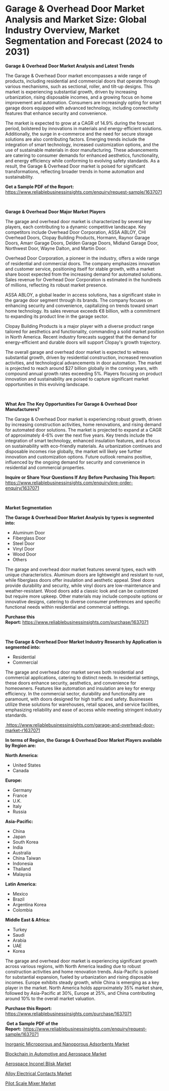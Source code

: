 <p><h1>Garage & Overhead Door Market Analysis and Market Size: Global Industry Overview, Market Segmentation and Forecast (2024 to 2031)</h1></p><p><strong>Garage & Overhead Door Market Analysis and Latest Trends</strong></p>
<p><p>The Garage & Overhead Door market encompasses a wide range of products, including residential and commercial doors that operate through various mechanisms, such as sectional, roller, and tilt-up designs. This market is experiencing substantial growth, driven by increasing urbanization, rising disposable incomes, and a growing focus on home improvement and automation. Consumers are increasingly opting for smart garage doors equipped with advanced technology, including connectivity features that enhance security and convenience.</p><p>The market is expected to grow at a CAGR of 14.9% during the forecast period, bolstered by innovations in materials and energy-efficient solutions. Additionally, the surge in e-commerce and the need for secure storage solutions are also contributing factors. Emerging trends include the integration of smart technology, increased customization options, and the use of sustainable materials in door manufacturing. These advancements are catering to consumer demands for enhanced aesthetics, functionality, and energy efficiency while conforming to evolving safety standards. As a result, the Garage & Overhead Door market is poised for significant transformations, reflecting broader trends in home automation and sustainability.</p></p>
<p><strong>Get a Sample PDF of the Report:&nbsp;</strong> <a href="https://www.reliablebusinessinsights.com/enquiry/request-sample/1637071?utm_campaign=75&utm_medium=2&utm_source=Github&utm_content=ia&utm_term=07122024&utm_id=garage-overhead-door">https://www.reliablebusinessinsights.com/enquiry/request-sample/1637071</a></p>
<p>&nbsp;</p>
<p><strong>Garage & Overhead Door Major Market Players</strong></p>
<p><p>The garage and overhead door market is characterized by several key players, each contributing to a dynamic competitive landscape. Key competitors include Overhead Door Corporation, ASSA ABLOY, CHI Overhead Doors, Clopay Building Products, Hormann, Raynor Garage Doors, Amarr Garage Doors, Delden Garage Doors, Midland Garage Door, Northwest Door, Wayne Dalton, and Martin Door. </p><p>Overhead Door Corporation, a pioneer in the industry, offers a wide range of residential and commercial doors. The company emphasizes innovation and customer service, positioning itself for stable growth, with a market share boost expected from the increasing demand for automated solutions. Sales revenue for Overhead Door Corporation is estimated in the hundreds of millions, reflecting its robust market presence.</p><p>ASSA ABLOY, a global leader in access solutions, has a significant stake in the garage door segment through its brands. The company focuses on enhancing security and convenience, capitalizing on trends toward smart home technology. Its sales revenue exceeds €8 billion, with a commitment to expanding its product line in the garage sector.</p><p>Clopay Building Products is a major player with a diverse product range tailored for aesthetics and functionality, commanding a solid market position in North America. Recent industry forecasts suggest that the demand for energy-efficient and durable doors will support Clopay's growth trajectory.</p><p>The overall garage and overhead door market is expected to witness substantial growth, driven by residential construction, increased renovation activities, and technological advancements in door automation. The market is projected to reach around $27 billion globally in the coming years, with compound annual growth rates exceeding 5%. Players focusing on product innovation and sustainability are poised to capture significant market opportunities in this evolving landscape.</p></p>
<p>&nbsp;</p>
<p><strong>What Are The Key Opportunities For Garage & Overhead Door Manufacturers?</strong></p>
<p><p>The Garage & Overhead Door market is experiencing robust growth, driven by increasing construction activities, home renovations, and rising demand for automated door solutions. The market is projected to expand at a CAGR of approximately 4-6% over the next five years. Key trends include the integration of smart technology, enhanced insulation features, and a focus on sustainability with eco-friendly materials. As urbanization continues and disposable incomes rise globally, the market will likely see further innovation and customization options. Future outlook remains positive, influenced by the ongoing demand for security and convenience in residential and commercial properties.</p></p>
<p><strong>Inquire or Share Your Questions If Any Before Purchasing This Report:</strong> <a href="https://www.reliablebusinessinsights.com/enquiry/pre-order-enquiry/1637071?utm_campaign=75&utm_medium=2&utm_source=Github&utm_content=ia&utm_term=07122024&utm_id=garage-overhead-door">https://www.reliablebusinessinsights.com/enquiry/pre-order-enquiry/1637071</a></p>
<p>&nbsp;</p>
<p><strong>Market Segmentation</strong></p>
<p><strong>The Garage & Overhead Door Market Analysis by types is segmented into:</strong></p>
<p><ul><li>Aluminum Door</li><li>Fiberglass Door</li><li>Steel Door</li><li>Vinyl Door</li><li>Wood Door</li><li>Others</li></ul></p>
<p><p>The garage and overhead door market features several types, each with unique characteristics. Aluminum doors are lightweight and resistant to rust, while fiberglass doors offer insulation and aesthetic appeal. Steel doors provide durability and security, while vinyl doors are low-maintenance and weather-resistant. Wood doors add a classic look and can be customized but require more upkeep. Other materials may include composite options or innovative designs, catering to diverse consumer preferences and specific functional needs within residential and commercial settings.</p></p>
<p><strong>Purchase this Report:&nbsp;</strong><a href="https://www.reliablebusinessinsights.com/purchase/1637071?utm_campaign=75&utm_medium=2&utm_source=Github&utm_content=ia&utm_term=07122024&utm_id=garage-overhead-door">https://www.reliablebusinessinsights.com/purchase/1637071</a></p>
<p>&nbsp;</p>
<p><strong>The Garage & Overhead Door Market Industry Research by Application is segmented into:</strong></p>
<p><ul><li>Residential</li><li>Commercial</li></ul></p>
<p><p>The garage and overhead door market serves both residential and commercial applications, catering to distinct needs. In residential settings, these doors enhance security, aesthetics, and convenience for homeowners. Features like automation and insulation are key for energy efficiency. In the commercial sector, durability and functionality are paramount, with doors designed for high traffic and safety. Businesses utilize these solutions for warehouses, retail spaces, and service facilities, emphasizing reliability and ease of access while meeting stringent industry standards.</p></p>
<p><a href="https://www.reliablebusinessinsights.com/garage-and-overhead-door-market-r1637071?utm_campaign=75&utm_medium=2&utm_source=Github&utm_content=ia&utm_term=07122024&utm_id=garage-overhead-door">&nbsp;https://www.reliablebusinessinsights.com/garage-and-overhead-door-market-r1637071</a></p>
<p><strong>In terms of Region, the Garage & Overhead Door Market Players available by Region are:</strong></p>
<p>
    <p> <strong> North America: </strong>
        <ul>
            <li>United States</li>
            <li>Canada</li>
        </ul>
        </p> 
    <p> <strong> Europe: </strong>
        <ul>
            <li>Germany</li>
            <li>France</li>
            <li>U.K.</li>
            <li>Italy</li>
            <li>Russia</li>
        </ul>
        </p> 
    <p> <strong> Asia-Pacific: </strong>
        <ul>
            <li>China</li>
            <li>Japan</li>
            <li>South Korea</li>
            <li>India</li>
            <li>Australia</li>
            <li>China Taiwan</li>
            <li>Indonesia</li>
            <li>Thailand</li>
            <li>Malaysia</li>
        </ul>
        </p> 
    <p> <strong> Latin America: </strong>
        <ul>
            <li>Mexico</li>
            <li>Brazil</li>
            <li>Argentina Korea</li>
            <li>Colombia</li>
        </ul>
        </p> 
    <p> <strong> Middle East & Africa: </strong>
        <ul>
            <li>Turkey</li>
            <li>Saudi</li>
            <li>Arabia</li>
            <li>UAE</li>
            <li>Korea</li>
        </ul>
    </p>
    </p>
<p><p>The garage and overhead door market is experiencing significant growth across various regions, with North America leading due to robust construction activities and home renovation trends. Asia-Pacific is poised for substantial expansion, fueled by urbanization and rising disposable incomes. Europe exhibits steady growth, while China is emerging as a key player in the market. North America holds approximately 35% market share, followed by Asia-Pacific at 30%, Europe at 25%, and China contributing around 10% to the overall market valuation.</p></p>
<p><strong>Purchase this Report: </strong><a href="https://www.reliablebusinessinsights.com/purchase/1637071?utm_campaign=75&utm_medium=2&utm_source=Github&utm_content=ia&utm_term=07122024&utm_id=garage-overhead-door">https://www.reliablebusinessinsights.com/purchase/1637071</a></p>
<p>&nbsp;<strong>Get a Sample PDF of the Report:&nbsp;&nbsp;</strong><a href="https://www.reliablebusinessinsights.com/enquiry/request-sample/1637071?utm_campaign=75&utm_medium=2&utm_source=Github&utm_content=ia&utm_term=07122024&utm_id=garage-overhead-door">https://www.reliablebusinessinsights.com/enquiry/request-sample/1637071</a></p>
<p><strong></strong></p>
<p><p><a href="https://github.com/LilianFaulkner65/Market-Research-Report-List-1/blob/main/inorganic-microporous-and-nanoporous-adsorbents-market.md?utm_campaign=75&utm_medium=2&utm_source=Github&utm_content=ia&utm_term=07122024&utm_id=garage-overhead-door">Inorganic Microporous and Nanoporous Adsorbents Market</a></p><p><a href="https://www.linkedin.com/pulse/detailed-analysis-size-dynamics-expected-development-vr3ae?utm_campaign=75&utm_medium=2&utm_source=Github&utm_content=ia&utm_term=07122024&utm_id=garage-overhead-door">Blockchain in Automotive and Aerospace Market</a></p><p><a href="https://github.com/rileymgdorcas/Market-Research-Report-List-1/blob/main/aerospace-inconel-blisk-market.md?utm_campaign=75&utm_medium=2&utm_source=Github&utm_content=ia&utm_term=07122024&utm_id=garage-overhead-door">Aerospace Inconel Blisk Market</a></p><p><a href="https://issuu.com/reportprime-2/docs/alloy-electrical-contacts-market-size-2030.pptx?utm_campaign=75&utm_medium=2&utm_source=Github&utm_content=ia&utm_term=07122024&utm_id=garage-overhead-door">Alloy Electrical Contacts Market</a></p><p><a href="https://issuu.com/reportprime-2/docs/pilot-scale-mixer-market-size-2030.pptx?utm_campaign=75&utm_medium=2&utm_source=Github&utm_content=ia&utm_term=07122024&utm_id=garage-overhead-door">Pilot Scale Mixer Market</a></p></p>